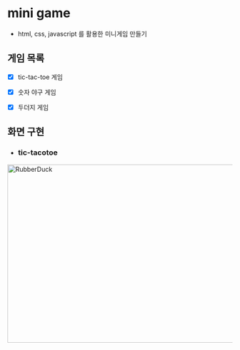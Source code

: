 # mini game

* html, css, javascript 를 활용한 미니게임 만들기


## 게임 목록  

* [x] tic-tac-toe 게임
        
* [x] 숫자 야구 게임
      
* [x] 두더지 게임


## 화면 구현

* ### tic-tacotoe

<img src="https://github.com/yejz0715/mini_game/assets/86754632/dae4ed97-e637-4785-8426-a33c555c0158" width="650px" height="400px" title="px(픽셀) 크기 설정" alt="RubberDuck"></img><br/>


